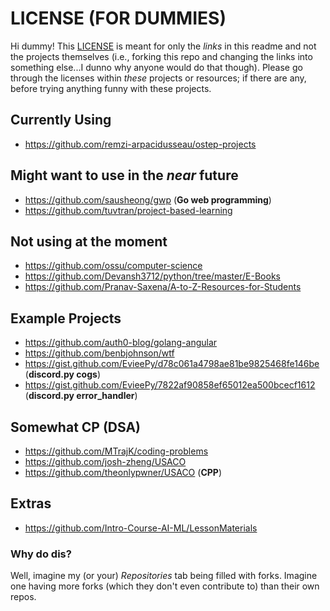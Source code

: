 # LICENSE (FOR DUMMIES)
Hi dummy! This [LICENSE](https://github.com/r3a10god/Internet-Resources/blob/main/LICENSE) is meant for only the _links_ in this readme and not the projects themselves (i.e., forking this repo and changing the links into something else...I dunno why anyone would do that though). Please go through the licenses within _these_ projects or resources; if there are any, before trying anything funny with these projects.

## Currently Using
- https://github.com/remzi-arpacidusseau/ostep-projects

## Might want to use in the _near_ future
- https://github.com/sausheong/gwp (**Go web programming**)
- https://github.com/tuvtran/project-based-learning

## Not using at the moment
- https://github.com/ossu/computer-science
- https://github.com/Devansh3712/python/tree/master/E-Books
- https://github.com/Pranav-Saxena/A-to-Z-Resources-for-Students

## Example Projects
- https://github.com/auth0-blog/golang-angular
- https://github.com/benbjohnson/wtf
- https://gist.github.com/EvieePy/d78c061a4798ae81be9825468fe146be (**discord.py cogs**)
- https://gist.github.com/EvieePy/7822af90858ef65012ea500bcecf1612 (**discord.py error_handler**)

## Somewhat CP (DSA)
- https://github.com/MTrajK/coding-problems
- https://github.com/josh-zheng/USACO
- https://github.com/theonlypwner/USACO (**CPP**)

## Extras
- https://github.com/Intro-Course-AI-ML/LessonMaterials


### Why do dis?
Well, imagine my (or your) _Repositories_ tab being filled with forks. Imagine one having more forks (which they don't even contribute to) than their own repos.
